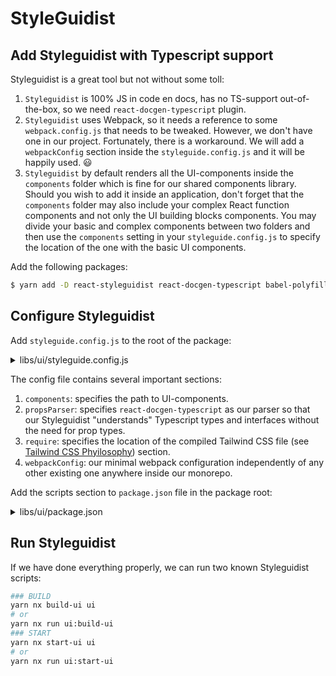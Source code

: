 # StyleGuidist

## Add Styleguidist with Typescript support

Styleguidist is a great tool but not without some toll:

1. `Styleguidist` is 100% JS in code en docs, has no TS-support out-of-the-box, so we need `react-docgen-typescript` plugin.
2. `Styleguidist` uses Webpack, so it needs a reference to some `webpack.config.js` that needs to be tweaked. However, we don't have one in our project. Fortunately, there is a workaround. We will add a `webpackConfig` section inside the `styleguide.config.js` and it will be happily used. :smiley:
3. `Styleguidist` by default renders all the UI-components inside the `components` folder which is fine for our shared components library. Should you wish to add it inside an application, don't forget that the `components` folder may also include your complex React function components and not only the UI building blocks components. You may divide your basic and complex components between two folders and then use the `components` setting in your `styleguide.config.js` to specify the location of the one with the basic UI components.

Add the following packages:

```bash
$ yarn add -D react-styleguidist react-docgen-typescript babel-polyfill
```

## Configure Styleguidist

Add `styleguide.config.js` to the root of the package:

<details>
<summary>libs/ui/styleguide.config.js</summary>

```js
const path = require('path')

module.exports = {
  components: 'src/components/**/*.{js,jsx,ts,tsx}',
  propsParser: (filePath, source, resolver, handlers) => {
    const { ext } = path.parse(filePath)
    return ext === '.tsx'
      ? require('react-docgen-typescript').parse(
          filePath,
          source,
          resolver,
          handlers
        )
      : require('react-docgen').parse(source, resolver, handlers)
  },
  require: ['babel-polyfill', path.join(__dirname, 'dist/styles/main.css')],
  webpackConfig: {
    module: {
      rules: [
        // Babel loader will use your project’s .babelrc
        {
          test: /\.(js|jsx|ts|tsx|md)$/,
          exclude: /node_modules/,
          loader: 'babel-loader',
        },
        // Other loaders that are needed for your components
        {
          test: /\.css$/,
          use: ['style-loader', 'css-loader'],
        },
      ],
    },
    resolve: {
      extensions: ['.js', '.jsx', '.ts', '.tsx', '.md'],
    },
    externals: {
      react: 'React',
    },
  },
}
```

</details>

The config file contains several important sections:

1. `components`: specifies the path to UI-components.
2. `propsParser`: specifies `react-docgen-typescript` as our parser so that our Styleguidist "understands" Typescript types and interfaces without the need for prop types.
3. `require`: specifies the location of the compiled Tailwind CSS file (see [Tailwind CSS Phyilosophy](./tailwind.md#philosophy)) section.
3. `webpackConfig`: our minimal webpack configuration independently of any other existing one anywhere inside our monorepo.

Add the scripts section to `package.json` file in the package root:

<details>
<summary>libs/ui/package.json</summary>

```json
...
"scripts": {
  "start-ui": "styleguidist server",
  "build-ui": "styleguidist build"
},
...
```

</details>

## Run Styleguidist

If we have done everything properly, we can run two known Styleguidist scripts:

```bash
### BUILD
yarn nx build-ui ui
# or
yarn nx run ui:build-ui
### START
yarn nx start-ui ui
# or
yarn nx run ui:start-ui
```
